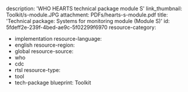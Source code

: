 description: 'WHO HEARTS technical package module S'
link_thumbnail: Toolkit/s-module.JPG
attachment: PDFs/hearts-s-module.pdf
title: 'Technical package: Systems for monitoring module (Module S)'
id: 5fdeff2e-239f-4bed-ae9c-5f02299f6970
resource-category:
  - implementation
resource-language:
  - english
resource-region:
  - global
resource-source:
  - who
  - cdc
  - rtsl
resource-type:
  - tool
  - tech-package
blueprint: Toolkit
